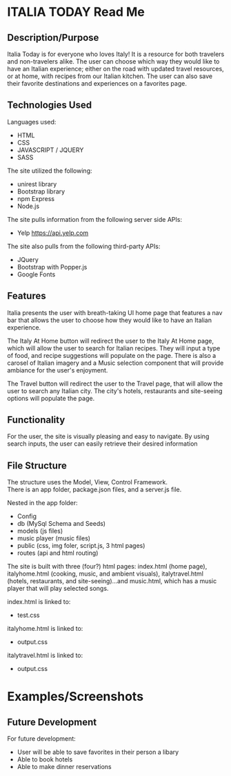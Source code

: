 # ITALIA TODAY Read Me

## Description/Purpose

Italia Today is for everyone who loves Italy!  It is a resource for both travelers and non-travelers alike. The user can choose which way they would like to have an Italian experience; either on the road with updated travel resources, or at home, with recipes from our Italian kitchen.  The user can also save their favorite destinations and experiences on a favorites page.


## Technologies Used

Languages used: 
- HTML
- CSS
- JAVASCRIPT / JQUERY
- SASS

The site utilized the following:
- unirest library
- Bootstrap library
- npm Express
- Node.js

The site pulls information from the following server side APIs:
- Yelp 
   https://api.yelp.com


The site also pulls from the following third-party APIs:
- JQuery
- Bootstrap with Popper.js
- Google Fonts

## Features

Italia presents the user with breath-taking UI home page that features a nav bar that allows the user to choose how they would like to have an Italian experience.  

The Italy At Home button will redirect the user to the Italy At Home page, which will allow the user to search for Italian recipes.  They will input a type of food, and recipe suggestions will populate on the page.  There is also a carosel of Italian imagery and a Music selection component that will provide ambiance for the user's enjoyment.  

The Travel button will redirect the user to the Travel page, that will allow the user to search any Italian city.  The city's hotels, restaurants and site-seeing options will populate the page.  

## Functionality

For the user, the site is visually pleasing and easy to navigate.  By using search inputs, the user can easily retrieve their desired information


## File Structure

The structure uses the Model, View, Control Framework.  
There is an app folder, package.json files, and a server.js file.

Nested in the app folder:
- Config 
- db (MySql Schema and Seeds)
- models (js files)
- music player (music files)
- public (css, img foler, script.js, 3 html pages)
- routes (api and html routing)

The site is built with three (four?) html pages: index.html (home page), italyhome.html (cooking, music, and ambient visuals), italytravel.html (hotels, restaurants, and site-seeing)...and music.html, which has a music player that will play selected songs.

index.html is linked to: 
-  test.css

italyhome.html is linked to: 
-  output.css 

italytravel.html is linked to: 
-  output.css 





# Examples/Screenshots

## Future Development

For future development:
- User will be able to save favorites in their person a libary
- Able to book hotels
- Able to make dinner reservations